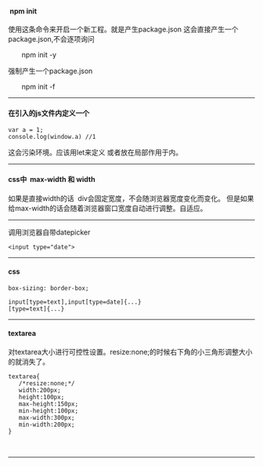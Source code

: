 ####  npm init

使用这条命令来开启一个新工程。就是产生package.json
这会直接产生一个package.json,不会逐项询问

        npm init -y 
 
强制产生一个package.json

        npm init -f

- - -
#### 在引入的js文件内定义一个

    var a = 1;
    console.log(window.a) //1
  
这会污染环境。应该用let来定义  或者放在局部作用于内。

- - -
#### css中  max-width 和 width

如果是直接width的话  div会固定宽度，不会随浏览器宽度变化而变化。
但是如果给max-width的话会随着浏览器窗口宽度自动进行调整。自适应。

- - -
调用浏览器自带datepicker

    <input type="date">
 
- - -
#### css

    box-sizing: border-box;
    
    input[type=text],input[type=date]{...}
    [type=text]{...}

- - -
#### textarea
对textarea大小进行可控性设置。resize:none;的时候右下角的小三角形调整大小的就消失了。

    textarea{
       /*resize:none;*/
       width:200px;
       height:100px; 
       max-height:150px; 
       min-height:100px;    
       max-width:300px; 
       min-width:200px; 
    }
    
- - -
